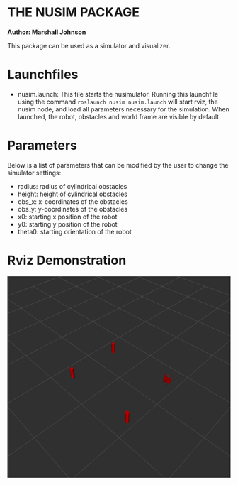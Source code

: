 # THE NUSIM PACKAGE
**Author: Marshall Johnson**  

This package can be used as a simulator and visualizer.

# Launchfiles

 - nusim.launch: This file starts the nusimulator. Running this launchfile using the command `roslaunch nusim nusim.launch` will start rviz, the nusim node, and load all parameters necessary for the simulation. When launched, the robot, obstacles and world frame are visible by default. 

 # Parameters
Below is a list of parameters that can be modified by the user to change the simulator settings:

 - radius: radius of cylindrical obstacles
 - height: height of cylindrical obstacles
 - obs_x: x-coordinates of the obstacles
 - obs_y: y-coordinates of the obstacles
 - x0: starting x position of the robot
 - y0: starting y position of the robot
 - theta0: starting orientation of the robot

 # Rviz Demonstration
 ![Rviz - Obstacles](images/nusim1.png)

